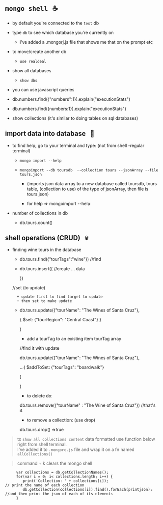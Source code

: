 ## <kbd>mongo shell</kbd> &nbsp; :coffee:

- by default you're connected to the `test` db

- type `db` to see which database you're currently on 
	+ i've added a .mongorj.js file that shows me that on the prompt etc

- to move/create another db
	+ `use realdeal`

- show all databases
	+ `show dbs`

- you can use javascript queries

- db.numbers.find({"numbers":1}).explain("executionStats")

- db.numbers.find({numbers:1}).explain("executionStats")

- show collections (it's similar to doing tables on sql databases)


## import data into database  &nbsp; :blue_book:

- to find help, go to your terminal and type: (not from shell -regular terminal)
	
	+ `mongo import --help`

	+ `mongoimport --db toursdb  --collection tours --jsonArray --file tours.json`

	  * (imports json data array to a new database called toursdb, tours table, 
		(collection to use) of the type of jsonArray, then file is tours.json)

	  * for help =>  mongoimport --help  	

-  number of collections in db

	+ db.tours.count()



## shell operations  (CRUD)  &nbsp; :skull:

 - finding wine tours in the database

 	+ db.tours.find({"tourTags":"wine"})  //find

 	+ db.tours.insert({                   //create
 		... data

 		})

 	
 	//set (to update)  
	 	
		 + update first to find target to update
		 + then set to make update
 	
 	+ db.tours.update({"tourName": "The Wines of Santa Cruz"},


 		{
 			$set: {"tourRegion": "Central Coast"}
 		}



 	  )	


 	  + add a tourTag to an existing item tourTag array

 	  //find it with update

 	  db.tours.update({"tourName": "The Wines of Santa Cruz"},

 	  ...{
 	  		$addToSet: {"tourTags": "boardwalk"}

 		 }

 	  )


 	  + to delete do:

 	  db.tours.remove({"tourName" : "The Wine of Santa Cruz"})  //that's it.


 	  + to remove a collection:   (use drop)

 	  db.tours.drop()
 	  	=>true




> to `show all collections content` data formatted
> use function below right from shell terminal.     
> I've added it to `.mongorc.js` file and wrap it on a fn named `allCollections()`    

> command + k clears the mongo shell

```
     var collections = db.getCollectionNames();
     for(var i = 0; i< collections.length; i++) {    
        print('Collection: ' + collections[i]);                      // print the name of each collection
        db.getCollection(collections[i]).find().forEach(printjson);  //and then print the json of each of its elements
     }

```























